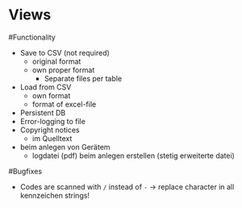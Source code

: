 # Views


#Functionality

- Save to CSV (not required)
    - original format
    - own proper format
        - Separate files per table
- Load from CSV
    - own format
    - format of excel-file
- Persistent DB
- Error-logging to file
- Copyright notices
    - im Quelltext
- beim anlegen von Gerätem
    - logdatei (pdf) beim anlegen erstellen (stetig erweiterte datei)


#Bugfixes

- Codes are scanned with `/` instead of `-` -> replace character in all kennzeichen strings!  